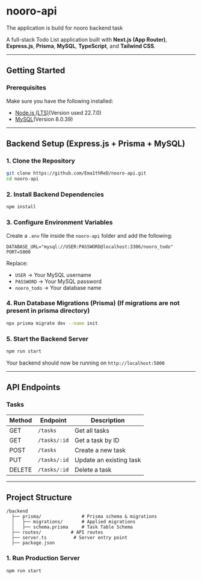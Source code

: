 # nooro-api
The application is build for nooro backend task


A full-stack Todo List application built with **Next.js (App Router)**, **Express.js**, **Prisma**, **MySQL**, **TypeScript**, and **Tailwind CSS**.

---

## **Getting Started**

### **Prerequisites**
Make sure you have the following installed:
- [Node.js (LTS)](https://nodejs.org/)(Version used 22.7.0)
- [MySQL](https://www.mysql.com/)(Version 8.0.39)

---

## **Backend Setup (Express.js + Prisma + MySQL)**

### **1. Clone the Repository**
```sh
git clone https://github.com/Ema1thReD/nooro-api.git
cd nooro-api
```

### **2. Install Backend Dependencies**
```sh
npm install
```

### **3. Configure Environment Variables**
Create a `.env` file inside the `nooro-api` folder and add the following:
```
DATABASE_URL="mysql://USER:PASSWORD@localhost:3306/nooro_todo"
PORT=5000
```
Replace:
- `USER` → Your MySQL username  
- `PASSWORD` → Your MySQL password  
- `nooro_todo` → Your database name  

### **4. Run Database Migrations (Prisma)** (If migrations are not present in prisma directory)
```sh
npx prisma migrate dev --name init
```

### **5. Start the Backend Server**
```sh
npm run start
```
Your backend should now be running on `http://localhost:5000`

---

## **API Endpoints**
### **Tasks**
| Method | Endpoint        | Description               |
|--------|----------------|---------------------------|
| GET    | `/tasks`       | Get all tasks            |
| GET    | `/tasks/:id`   | Get a task by ID         |
| POST   | `/tasks`       | Create a new task        |
| PUT    | `/tasks/:id`   | Update an existing task  |
| DELETE | `/tasks/:id`   | Delete a task            |

---

## **Project Structure**
```
/backend
  ├── prisma/               # Prisma schema & migrations
  │   ├── migrations/       # Applied migrations
  │   ├── schema.prisma     # Task Table Schema
  ├── routes/           # API routes
  ├── server.ts          # Server entry point
  ├── package.json

```

### **1. Run Production Server**
```sh
npm run start
```


